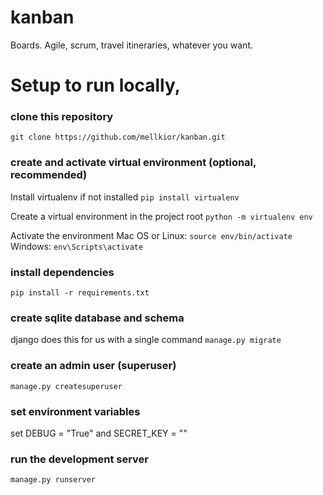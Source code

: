 # kanban
Boards. Agile, scrum, travel itineraries, whatever you want.

# Setup to run locally, 
### clone this repository
`git clone https://github.com/mellkior/kanban.git`

### create and activate virtual environment (optional, recommended)

Install virtualenv if not installed
`pip install virtualenv`

Create a virtual environment in the project root
`python -m virtualenv env`

Activate the environment
Mac OS or Linux:
`source env/bin/activate`
Windows:
`env\Scripts\activate`

### install dependencies
`pip install -r requirements.txt`

### create sqlite database and schema
django does this for us with a single command
`manage.py migrate`

### create an admin user (superuser)
`manage.py createsuperuser`

### set environment variables
set DEBUG = "True" and SECRET_KEY = "<a long random string>"

### run the development server
`manage.py runserver`